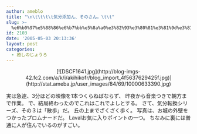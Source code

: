 ```yaml
---
author: ameblo
title: "\n\t\t\t\t気分添加ん、そのさん。\t\t"
slug: >-
  %e6%b0%97%e5%88%86%e6%b7%bb%e5%8a%a0%e3%82%93%e3%80%81%e3%81%9d%e3%81%ae%e3%81%95%e3%82%93%e3%80%82
id: 2103
date: '2005-05-03 20:13:36'
layout: post
categories:
  - 癒しのじょうろ
---
```


<div align="center">[![DSCF1641.jpg](http://blog-imgs-42.fc2.com/a/k/i/akihikofr/blog_import_4f5637629425f.jpg)](http://stat.ameba.jp/user_images/84/69/10000633390.jpg)</div>

実は急遽、3分ほどの映像を1本つくらねばならず、 昨夜から音楽つきで朝方まで作業。 で、結局終わったのでこれはこれでよしとする。 さて、気分転換シリーズ、その３は「散歩」だ。 丘の上までざくざく歩く。 写真は、お城の外壁をつかったプロムナードだ。 Lavalお気に入りポイントの一つ。 ちなみに裏には普通に人が住んでいるのがすごい。